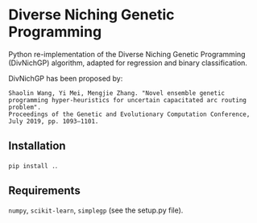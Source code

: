 # Diverse Niching Genetic Programming
Python re-implementation of the Diverse Niching Genetic Programming (DivNichGP) algorithm, adapted for regression and binary classification.

DivNichGP has been proposed by:
```
Shaolin Wang, Yi Mei, Mengjie Zhang. "Novel ensemble genetic programming hyper-heuristics for uncertain capacitated arc routing problem". 
Proceedings of the Genetic and Evolutionary Computation Conference, July 2019, pp. 1093–1101.
```

## Installation
`pip install .`.

## Requirements
`numpy`, `scikit-learn`, `simplegp` (see the setup.py file).
